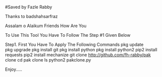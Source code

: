 #Saved by Fazle Rabby

Thanks to badshahsarfraz

Assalam o Alaikum Friends
How Are You

To Use This Tool You Have To Follow The Step #1 Given Below

Step1.
First You Have To Apply The Following Commands
pkg update</br>
pkg upgrade
pkg install git
pkg install python
pkg install python2
pip2 install requests
pip2 install mechanize
git clone http://github.com/fh-rabby/pak clone
cd pak clone
ls
python2 pakclone.py


Enjoy.....
